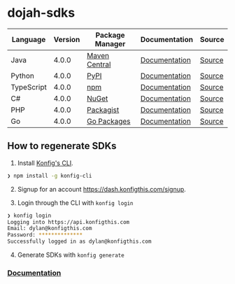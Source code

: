 # dojah-sdks


|Language|Version|Package Manager|Documentation|Source|
|-|-|-|-|-|
|Java|4.0.0|[Maven Central](https://central.sonatype.com/artifact/com.konfigthis.dojah/dojah-java-sdk/4.0.0)|[Documentation](https://github.com/dojah-inc/dojah-sdks/tree/main/java/README.md)|[Source](https://github.com/dojah-inc/dojah-sdks/tree/main/java)|
|Python|4.0.0|[PyPI](https://pypi.org/project/dojah-python-sdk/4.0.0)|[Documentation](https://github.com/dojah-inc/dojah-sdks/tree/main/python/README.md)|[Source](https://github.com/dojah-inc/dojah-sdks/tree/main/python)|
|TypeScript|4.0.0|[npm](https://www.npmjs.com/package/dojah-typescript-sdk/v/4.0.0)|[Documentation](https://github.com/dojah-inc/dojah-sdks/tree/main/typescript/README.md)|[Source](https://github.com/dojah-inc/dojah-sdks/tree/main/typescript)|
|C#|4.0.0|[NuGet](https://nuget.org/packages/Dojah.Net/4.0.0)|[Documentation](https://github.com/dojah-inc/dojah-sdks/tree/main/csharp/README.md)|[Source](https://github.com/dojah-inc/dojah-sdks/tree/main/csharp)|
|PHP|4.0.0|[Packagist](https://packagist.org/packages/konfig/dojah-php-sdk#4.0.0)|[Documentation](https://github.com/dojah-inc/dojah-php-sdk)|[Source](https://github.com/dojah-inc/dojah-php-sdk)|
|Go|4.0.0|[Go Packages](https://pkg.go.dev/github.com/dojah-inc/dojah-sdks/go)|[Documentation](https://github.com/dojah-inc/dojah-sdks/tree//go/README.md)|[Source](https://github.com/dojah-inc/dojah-sdks/tree//go)|


## How to regenerate SDKs

1. Install [Konfig's CLI](https://www.npmjs.com/package/konfig-cli).

```bash
❯ npm install -g konfig-cli
```

2. Signup for an account https://dash.konfigthis.com/signup.

3. Login through the CLI with `konfig login`

```bash
❯ konfig login
Logging into https://api.konfigthis.com
Email: dylan@konfigthis.com
Password: **************
Successfully logged in as dylan@konfigthis.com
```

4. Generate SDKs with `konfig generate`

### [Documentation](https://docs.konfigthis.com/)
